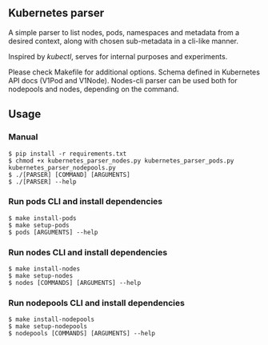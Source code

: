 ## Kubernetes parser ##

A simple parser to list nodes, pods, namespaces and metadata from a desired context, along with chosen sub-metadata in a cli-like manner.

Inspired by *kubectl*, serves for internal purposes and experiments.

Please check Makefile for additional options. Schema defined in Kubernetes API docs (V1Pod and V1Node). Nodes-cli parser can be used both for nodepools and nodes, depending on the command.

## Usage ##

### Manual ###
```console
$ pip install -r requirements.txt
$ chmod +x kubernetes_parser_nodes.py kubernetes_parser_pods.py kubernetes_parser_nodepools.py
$ ./[PARSER] [COMMAND] [ARGUMENTS]
$ ./[PARSER] --help
```

### Run pods CLI and install dependencies ###
```console
$ make install-pods
$ make setup-pods
$ pods [ARGUMENTS] --help
```

### Run nodes CLI and install dependencies ###
```console
$ make install-nodes
$ make setup-nodes
$ nodes [COMMANDS] [ARGUMENTS] --help
```

### Run nodepools CLI and install dependencies ###
```console
$ make install-nodepools
$ make setup-nodepools
$ nodepools [COMMANDS] [ARGUMENTS] --help
```
